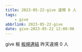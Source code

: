 ```yaml
---
title: 2023-05-22-give 違規 0 人
tags:
    - give
abbrlink: 2023-05-22-give
date: give-2023-05-22 12:00:00
---
```

give 板 [板規連結](https://www.ptt.cc/bbs/give/M.1612495900.A.C32.html)
昨天違規 0 人
